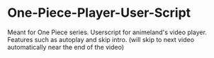 # One-Piece-Player-User-Script

Meant for One Piece series.
Userscript for animeland's video player. 
Features such as autoplay and skip intro. (will skip to next video automatically near the end of the video)
